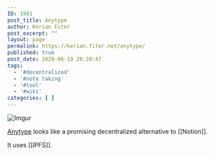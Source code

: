 ```yaml
---
ID: 1981
post_title: Anytype
author: Kérian Fiter
post_excerpt: ""
layout: page
permalink: https://kerian.fiter.net/anytype/
published: true
post_date: 2020-06-19 20:20:47
tags:
  - '#decentralized'
  - '#note taking'
  - '#tool'
  - '#wiki'
categories: [ ]
---
```

![Imgur][1]

[Anytype][2] looks like a promising decentralized alternative to [[Notion]].

It uses [[IPFS]].

 [1]: https://i.imgur.com/2xOOkVa.png
 [2]: https://anytype.io/